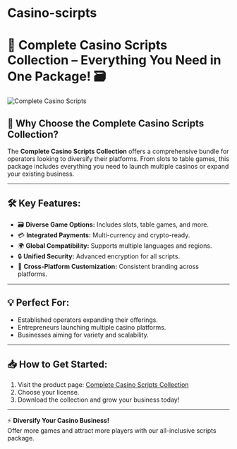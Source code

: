 # Casino-scirpts

# 🎰 Complete Casino Scripts Collection – Everything You Need in One Package! 🗃️  

![Complete Casino Scripts](https://casino-scripts.com/wp-content/uploads/2024/09/87-casino.png)

## 🚀 Why Choose the Complete Casino Scripts Collection?  

The **Complete Casino Scripts Collection** offers a comprehensive bundle for operators looking to diversify their platforms. From slots to table games, this package includes everything you need to launch multiple casinos or expand your existing business.

---

## 🛠 Key Features:  

- 🗃️ **Diverse Game Options:** Includes slots, table games, and more.  
- 💳 **Integrated Payments:** Multi-currency and crypto-ready.  
- 🌍 **Global Compatibility:** Supports multiple languages and regions.  
- 🔒 **Unified Security:** Advanced encryption for all scripts.  
- 🎨 **Cross-Platform Customization:** Consistent branding across platforms.  

---

## 💡 Perfect For:  

- Established operators expanding their offerings.  
- Entrepreneurs launching multiple casino platforms.  
- Businesses aiming for variety and scalability.  

---

## 📥 How to Get Started:  

1. Visit the product page: [Complete Casino Scripts Collection](https://www.casino-scripts.com/product/87-casino-scripts/)  
2. Choose your license.  
3. Download the collection and grow your business today!  

---

⚡️ **Diversify Your Casino Business!**  
Offer more games and attract more players with our all-inclusive scripts package.  


